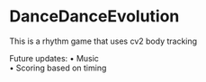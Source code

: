 # DanceDanceEvolution

This is a rhythm game that uses cv2 body tracking

Future updates:
	• Music  
	• Scoring based on timing
